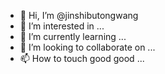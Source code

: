 - 👋 Hi, I’m @jinshibutongwang
- 👀 I’m interested in ...
- 🌱 I’m currently learning ...
- 💞️ I’m looking to collaborate on ...
- 📫 How to touch good good ...

<!---
jinshibutongwang/jinshibutongwang is a ✨ special ✨ repository because its `README.md` (this file) appears on your GitHub profile.
You can click the Preview link to take a look at your changes.
--->

